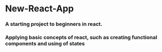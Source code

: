 # New-React-App
### A starting project to beginners in react.
### Applying basic concepts of react, such as creating functional components and using of states

